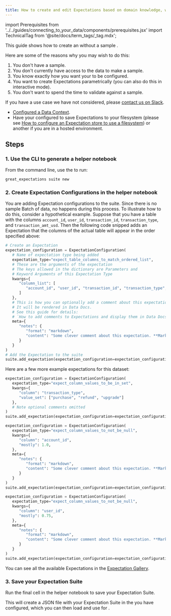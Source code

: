 ```yaml
---
title: How to create and edit Expectations based on domain knowledge, without inspecting data directly
---
```


import Prerequisites from '../../guides/connecting_to_your_data/components/prerequisites.jsx'
import TechnicalTag from '@site/docs/term_tags/_tag.mdx';

This guide shows how to create an <TechnicalTag tag="expectation_suite" text="Expectation Suite" /> without a sample <TechnicalTag tag="batch" text="Batch" />.

Here are some of the reasons why you may wish to do this:

1. You don't have a sample.
2. You don't currently have access to the data to make a sample.
3. You know exactly how you want your <TechnicalTag tag="expectation" text="Expectations" /> to be configured.
4. You want to create Expectations parametrically (you can also do this in interactive mode).
5. You don't want to spend the time to validate against a sample.

If you have a use case we have not considered, please [contact us on Slack](https://greatexpectations.io/slack).

<Prerequisites>

- [Configured a Data Context](/docs/guides/setup/configuring_data_contexts/instantiating_data_contexts/how_to_quickly_instantiate_a_data_context).
- Have your <TechnicalTag tag="data_context" text="Data Context" /> configured to save Expectations to your filesystem (please see [How to configure an Expectation store to use a filesystem](../../guides/setup/configuring_metadata_stores/how_to_configure_an_expectation_store_on_a_filesystem.md)) or another <TechnicalTag tag="expectation_store" text="Expectation Store" /> if you are in a hosted environment.

</Prerequisites>

## Steps

### 1. Use the CLI to generate a helper notebook

From the command line, use the <TechnicalTag tag="cli" text="CLI" /> to run:

```bash
great_expectations suite new
```

### 2. Create Expectation Configurations in the helper notebook

You are adding Expectation configurations to the suite. Since there is no sample Batch of data, no <TechnicalTag tag="validation" text="Validation" /> happens during this process. To illustrate how to do this, consider a hypothetical example. Suppose that you have a table with the columns ``account_id``, ``user_id``, ``transaction_id``, ``transaction_type``, and ``transaction_amt_usd``. Then the following code snipped adds an Expectation that the columns of the actual table will appear in the order specified above:

```python
# Create an Expectation
expectation_configuration = ExpectationConfiguration(
   # Name of expectation type being added
   expectation_type="expect_table_columns_to_match_ordered_list",
   # These are the arguments of the expectation
   # The keys allowed in the dictionary are Parameters and
   # Keyword Arguments of this Expectation Type
   kwargs={
      "column_list": [
         "account_id", "user_id", "transaction_id", "transaction_type", "transaction_amt_usd"
      ]
   },
   # This is how you can optionally add a comment about this expectation.
   # It will be rendered in Data Docs.
   # See this guide for details:
   # `How to add comments to Expectations and display them in Data Docs`.
   meta={
      "notes": {
         "format": "markdown",
         "content": "Some clever comment about this expectation. **Markdown** `Supported`"
      }
   }
)
# Add the Expectation to the suite
suite.add_expectation(expectation_configuration=expectation_configuration)
```

Here are a few more example expectations for this dataset:

```python
expectation_configuration = ExpectationConfiguration(
   expectation_type="expect_column_values_to_be_in_set",
   kwargs={
      "column": "transaction_type",
      "value_set": ["purchase", "refund", "upgrade"]
   },
   # Note optional comments omitted
)
suite.add_expectation(expectation_configuration=expectation_configuration)
```

```python
expectation_configuration = ExpectationConfiguration(
   expectation_type="expect_column_values_to_not_be_null",
   kwargs={
      "column": "account_id",
      "mostly": 1.0,
   },
   meta={
      "notes": {
         "format": "markdown",
         "content": "Some clever comment about this expectation. **Markdown** `Supported`"
      }
   }
)
suite.add_expectation(expectation_configuration=expectation_configuration)
```

```python
expectation_configuration = ExpectationConfiguration(
   expectation_type="expect_column_values_to_not_be_null",
   kwargs={
      "column": "user_id",
      "mostly": 0.75,
   },
   meta={
      "notes": {
         "format": "markdown",
         "content": "Some clever comment about this expectation. **Markdown** `Supported`"
      }
   }
)
suite.add_expectation(expectation_configuration=expectation_configuration)
```

You can see all the available Expectations in the [Expectation Gallery](https://greatexpectations.io/expectations).

### 3. Save your Expectation Suite

Run the final cell in the helper notebook to save your Expectation Suite.

This will create a JSON file with your Expectation Suite in the <TechnicalTag tag="store" text="Store" /> you have configured, which you can then load and use for <TechnicalTag tag="validation" text="Validation"/>.
